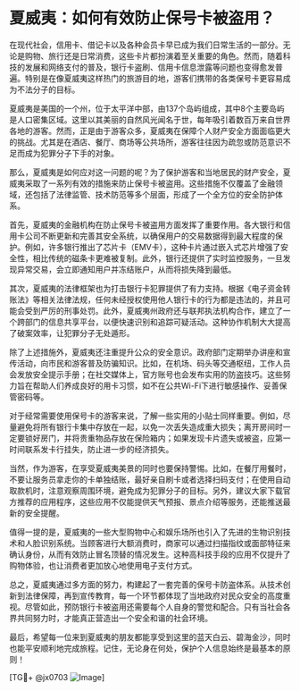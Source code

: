 # 夏威夷：如何有效防止保号卡被盗用？

在现代社会，信用卡、借记卡以及各种会员卡早已成为我们日常生活的一部分。无论是购物、旅行还是日常消费，这些卡片都扮演着至关重要的角色。然而，随着科技的发展和网络支付的普及，银行卡盗刷、信用卡信息泄露等问题也变得愈发普遍。特别是在像夏威夷这样热门的旅游目的地，游客们携带的各类保号卡更容易成为不法分子的目标。

夏威夷是美国的一个州，位于太平洋中部，由137个岛屿组成，其中8个主要岛屿是人口密集区域。这里以其美丽的自然风光闻名于世，每年吸引着数百万来自世界各地的游客。然而，正是由于游客众多，夏威夷在保障个人财产安全方面面临更大的挑战。尤其是在酒店、餐厅、商场等公共场所，游客往往因为疏忽或防范意识不足而成为犯罪分子下手的对象。

那么，夏威夷是如何应对这一问题的呢？为了保护游客和当地居民的财产安全，夏威夷采取了一系列有效的措施来防止保号卡被盗用。这些措施不仅覆盖了金融领域，还包括了法律监管、技术防范等多个层面，形成了一个全方位的安全防护体系。

首先，夏威夷的金融机构在防止保号卡被盗用方面发挥了重要作用。各大银行和信用卡公司不断更新和完善其安全系统，以确保用户的交易数据得到最大程度的保护。例如，许多银行推出了芯片卡（EMV卡），这种卡片通过嵌入式芯片增强了安全性，相比传统的磁条卡更难被复制。此外，银行还提供了实时监控服务，一旦发现异常交易，会立即通知用户并冻结账户，从而将损失降到最低。

其次，夏威夷的法律框架也为打击银行卡犯罪提供了有力支持。根据《电子资金转账法》等相关法律法规，任何未经授权使用他人银行卡的行为都是违法的，并且可能会受到严厉的刑事处罚。此外，夏威夷州政府还与联邦执法机构合作，建立了一个跨部门的信息共享平台，以便快速识别和追踪可疑活动。这种协作机制大大提高了破案效率，让犯罪分子无处遁形。

除了上述措施外，夏威夷还注重提升公众的安全意识。政府部门定期举办讲座和宣传活动，向市民和游客普及防骗知识。比如，在机场、码头等交通枢纽，工作人员会发放安全提示手册；在社交媒体上，官方账号也会发布实用的防盗技巧。这些努力旨在帮助人们养成良好的用卡习惯，如不在公共Wi-Fi下进行敏感操作、妥善保管密码等。

对于经常需要使用保号卡的游客来说，了解一些实用的小贴士同样重要。例如，尽量避免将所有银行卡集中存放在一起，以免一次丢失造成重大损失；离开房间时一定要锁好房门，并将贵重物品存放在保险箱内；如果发现卡片遗失或被盗，应第一时间联系发卡行挂失，防止进一步的经济损失。

当然，作为游客，在享受夏威夷美景的同时也要保持警惕。比如，在餐厅用餐时，不要让服务员拿走你的卡单独结账，最好亲自刷卡或者选择扫码支付；在使用自动取款机时，注意观察周围环境，避免成为犯罪分子的目标。另外，建议大家下载官方推荐的应用程序，这些应用不仅能提供天气预报、景点介绍等服务，还能推送最新的安全提醒。

值得一提的是，夏威夷的一些大型购物中心和娱乐场所也引入了先进的生物识别技术和人脸识别系统。当顾客进行大额消费时，商家可以通过扫描指纹或面部特征来确认身份，从而有效防止冒名顶替的情况发生。这种高科技手段的应用不仅提升了购物体验，也让消费者更加放心地使用电子支付方式。

总之，夏威夷通过多方面的努力，构建起了一套完善的保号卡防盗体系。从技术创新到法律保障，再到宣传教育，每一个环节都体现了当地政府对民众安全的高度重视。尽管如此，预防银行卡被盗用还需要每个人自身的警觉和配合。只有当社会各界共同努力时，才能真正营造出一个安全和谐的社会环境。

最后，希望每一位来到夏威夷的朋友都能享受到这里的蓝天白云、碧海金沙，同时也能平安顺利地完成旅程。记住，无论身在何处，保护个人信息始终是最基本的原则！

[TG💪+ @jx0703 ![Image](https://github.com/user-attachments/assets/dbca1d08-cadb-493c-b0ec-ad6f7a83f270)]